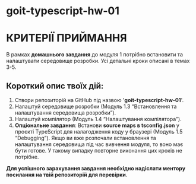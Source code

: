 # goit-typescript-hw-01
# КРИТЕРІЇ ПРИЙМАННЯ
В рамках **домашнього завдання** до модуля 1 потрібно встановити та налаштувати середовище розробки. Усі детальні кроки описані в темах 3-5.

## Короткий опис твоїх дій:

1. Створи репозиторій на GitHub під назвою '**goit-typescript-hw-01**'.
2. Налаштуй середовище розробки (Модуль 1.3 “Встановлення та налаштування середовища розробки”).
3. Налаштуй компілятор (Модуль 1.4 “Налаштування компілятора”).
4. **Опціональне завдання**: Встанови **source maps в tsconfig.json** у проєкті TypeScript для налагодження коду у браузері (Модуль 1.5 “Debugging”).
Якщо ви вже розпочали встановлення та налаштування середовища під час вивчення модуля, то воно має бути готове. У такому випадку повторне виконання цих кроків не потрібне.

**Для успішного зарахування завдання необхідно надіслати ментору посилання на твій репозиторій для перевірки**.